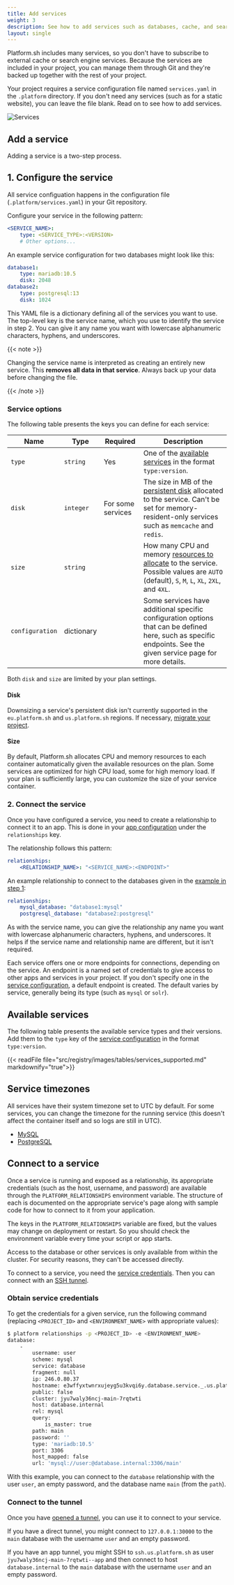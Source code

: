 ```yaml
---
title: Add services
weight: 3
description: See how to add services such as databases, cache, and search engines and configure them to suit your needs.
layout: single
---
```


Platform.sh includes many services, so you don't have to subscribe to external cache or search engine services.
Because the services are included in your project, you can manage them through Git
and they're backed up together with the rest of your project.

Your project requires a service configuration file named `services.yaml` in the `.platform` directory.
If you don't need any services (such as for a static website), you can leave the file blank.
Read on to see how to add services.

![Services](/images/management-console/relationships.png "0.50")

## Add a service

Adding a service is a two-step process.

## 1. Configure the service

All service configuation happens in the configuration file (`.platform/services.yaml`) in your Git repository.

Configure your service in the following pattern:

```yaml
<SERVICE_NAME>:
    type: <SERVICE_TYPE>:<VERSION>
    # Other options...
```

An example service configuration for two databases might look like this:

```yaml
database1:
    type: mariadb:10.5
    disk: 2048
database2:
    type: postgresql:13
    disk: 1024
```

This YAML file is a dictionary defining all of the services you want to use.
The top-level key is the service name, which you use to identify the service in step 2.
You can give it any name you want with lowercase alphanumeric characters, hyphens, and underscores.

{{< note >}}

Changing the service name is interpreted as creating an entirely new service.
This **removes all data in that service**.
Always back up your data before changing the file.

{{< /note >}}

### Service options

The following table presents the keys you can define for each service:

| Name            | Type        | Required          | Description |
| --------------- | ----------- | ----------------- | ----------- |
| `type`          | `string`    | Yes               | One of the [available services](#available-services) in the format `type:version`. |
| `disk`          | `integer`   | For some services | The size in MB of the [persistent disk](#disk) allocated to the service. Can't be set for memory-resident-only services such as `memcache` and `redis`. |
| `size`          | `string`    |                   | How many CPU and memory [resources to allocate](#size) to the service. Possible values are `AUTO` (default), `S`, `M`, `L`, `XL`, `2XL`, and `4XL`. |
| `configuration` | dictionary  |                   | Some services have additional specific configuration options that can be defined here, such as specific endpoints. See the given service page for more details. |

Both `disk` and `size` are limited by your plan settings.

#### Disk

Downsizing a service's persistent disk isn't currently supported
in the `eu.platform.sh` and `us.platform.sh` regions.
If necessary, [migrate your project](../../guides/general/region-migration.md).

#### Size

By default, Platform.sh allocates CPU and memory resources to each container automatically given the available resources on the plan.
Some services are optimized for high CPU load, some for high memory load.
If your plan is sufficiently large, you can customize the size of your service container.

### 2. Connect the service

Once you have configured a service, you need to create a relationship to connect it to an app.
This is done in your [app configuration](../app/_index.md) under the `relationships` key.

The relationship follows this pattern:

```yaml
relationships:
    <RELATIONSHIP_NAME>: "<SERVICE_NAME>:<ENDPOINT>"
```

An example relationship to connect to the databases given in the [example in step 1](#1-configure-the-service):

```yaml
relationships:
    mysql_database: "database1:mysql"
    postgresql_database: "database2:postgresql"
```

As with the service name, you can give the relationship any name you want
with lowercase alphanumeric characters, hyphens, and underscores.
It helps if the service name and relationship name are different, but it isn't required.

Each service offers one or more endpoints for connections, depending on the service.
An endpoint is a named set of credentials to give access to other apps and services in your project.
If you don't specify one in the [service configuration](#service-options), a default endpoint is created.
The default varies by service, generally being its type (such as `mysql` or `solr`).

## Available services

The following table presents the available service types and their versions.
Add them to the `type` key of the [service configuration](#1-configure-the-service) in the format `type:version`.

<!-- To update the versions in this table, use docs/data/registry.json -->
{{< readFile file="src/registry/images/tables/services_supported.md" markdownify="true">}}

## Service timezones

All services have their system timezone set to UTC by default.
For some services, you can change the timezone for the running service
(this doesn't affect the container itself and so logs are still in UTC).

* [MySQL](./mysql/_index.md#service-timezone)
* [PostgreSQL](./postgresql.md#service-timezone)

## Connect to a service

Once a service is running and exposed as a relationship,
its appropriate credentials (such as the host, username, and password) are available through the `PLATFORM_RELATIONSHIPS` environment variable.
The structure of each is documented on the appropriate service's page along with sample code for how to connect to it from your application.

The keys in the `PLATFORM_RELATIONSHIPS` variable are fixed, but the values may change on deployment or restart.
So you should check the environment variable every time your script or app starts.

Access to the database or other services is only available from within the cluster.
For security reasons, they can't be accessed directly.

To connect to a service, you need the [service credentials](#obtain-service-credentials).
Then you can connect with an [SSH tunnel](../../development/ssh/_index.md#connect-to-services).

### Obtain service credentials

To get the credentials for a given service, run the following command
(replacing `<PROJECT_ID>` and `<ENVIRONMENT_NAME>` with appropriate values):

```bash
$ platform relationships -p <PROJECT_ID> -e <ENVIRONMENT_NAME>
database:
    -
        username: user
        scheme: mysql
        service: database
        fragment: null
        ip: 246.0.80.37
        hostname: e3wffyxtwnrxujeyg5u3kvqi6y.database.service._.us.platformsh.site
        public: false
        cluster: jyu7waly36ncj-main-7rqtwti
        host: database.internal
        rel: mysql
        query:
            is_master: true
        path: main
        password: ''
        type: 'mariadb:10.5'
        port: 3306
        host_mapped: false
        url: 'mysql://user:@database.internal:3306/main'
```

With this example, you can connect to the `database` relationship
with the user `user`, an empty password, and the database name `main` (from the `path`).

### Connect to the tunnel

Once you have [opened a tunnel](../../development/ssh/_index.md#connect-to-services), you can use it to connect to your service.

If you have a direct tunnel, you might connect to `127.0.0.1:30000` to the `main` database with the username `user` and an empty password.

If you have an app tunnel, you might SSH to `ssh.us.platform.sh` as user `jyu7waly36ncj-main-7rqtwti--app`
and then connect to host `database.internal` to the `main` database with the username `user` and an empty password.
